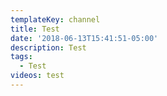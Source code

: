 ```yaml
---
templateKey: channel
title: Test
date: '2018-06-13T15:41:51-05:00'
description: Test
tags:
  - Test
videos: test
---
```


